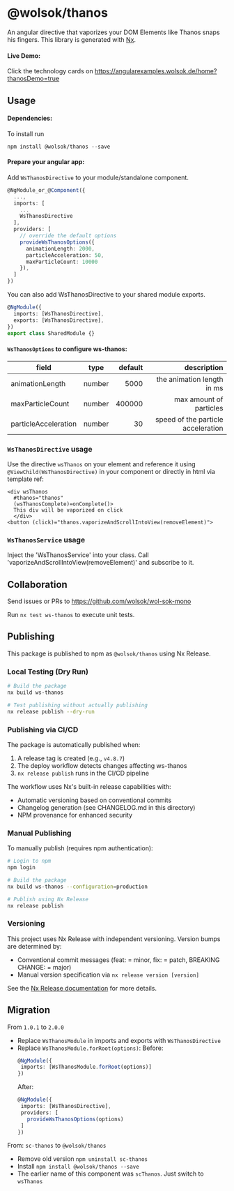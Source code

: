 # @wolsok/thanos

An angular directive that vaporizes your DOM Elements like Thanos snaps his fingers. This library is generated with [Nx](https://nx.dev).

#### Live Demo:

Click the technology cards on https://angularexamples.wolsok.de/home?thanosDemo=true

## Usage

#### Dependencies:

To install run

```
npm install @wolsok/thanos --save
```

#### Prepare your angular app:

Add `WsThanosDirective` to your module/standalone component.

```typescript
@NgModule_or_@Component({
  ...,
  imports: [
    ...
    WsThanosDirective
  ],
  providers: [
    // override the default options
    provideWsThanosOptions({
      animationLength: 2000,
      particleAcceleration: 50,
      maxParticleCount: 10000
    }),
  ]
})
```

You can also add WsThanosDirective to your shared module exports.

```typescript
@NgModule({
  imports: [WsThanosDirective],
  exports: [WsThanosDirective],
})
export class SharedModule {}
```

#### `WsThanosOptions` to configure ws-thanos:

| field                |  type  | default |                        description |
| -------------------- | :----: | ------: | ---------------------------------: |
| animationLength      | number |    5000 |         the animation length in ms |
| maxParticleCount     | number |  400000 |            max amount of particles |
| particleAcceleration | number |      30 | speed of the particle acceleration |

### `WsThanosDirective` usage

Use the directive `wsThanos` on your element and reference it using `@ViewChild(WsThanosDirective)` in your component or
directly in html via template ref:

```
<div wsThanos
  #thanos="thanos"
  (wsThanosComplete)=onComplete()>
  This div will be vaporized on click
  </div>
<button (click)="thanos.vaporizeAndScrollIntoView(removeElement)">
```

### `WsThanosService` usage

Inject the 'WsThanosService' into your class. Call 'vaporizeAndScrollIntoView(removeElement)' and subscribe to it.

## Collaboration

Send issues or PRs to https://github.com/wolsok/wol-sok-mono

Run `nx test ws-thanos` to execute unit tests.

## Publishing

This package is published to npm as `@wolsok/thanos` using Nx Release.

### Local Testing (Dry Run)

```bash
# Build the package
nx build ws-thanos

# Test publishing without actually publishing
nx release publish --dry-run
```

### Publishing via CI/CD

The package is automatically published when:

1. A release tag is created (e.g., `v4.8.7`)
2. The deploy workflow detects changes affecting ws-thanos
3. `nx release publish` runs in the CI/CD pipeline

The workflow uses Nx's built-in release capabilities with:

- Automatic versioning based on conventional commits
- Changelog generation (see CHANGELOG.md in this directory)
- NPM provenance for enhanced security

### Manual Publishing

To manually publish (requires npm authentication):

```bash
# Login to npm
npm login

# Build the package
nx build ws-thanos --configuration=production

# Publish using Nx Release
nx release publish
```

### Versioning

This project uses Nx Release with independent versioning. Version bumps are determined by:

- Conventional commit messages (feat: = minor, fix: = patch, BREAKING CHANGE: = major)
- Manual version specification via `nx release version [version]`

See the [Nx Release documentation](https://nx.dev/features/manage-releases) for more details.

## Migration

From `1.0.1` to `2.0.0`

- Replace `WsThanosModule` in imports and exports with `WsThanosDirective`
- Replace `WsThanosModule.forRoot(options)`:
  Before:
  ```typescript
  @NgModule({
   imports: [WsThanosModule.forRoot(options)]
  })
  ```
  After:
  ```typescript
  @NgModule({
   imports: [WsThanosDirective],
   providers: [
     provideWsThanosOptions(options)
   ]
  })
  ```

From: `sc-thanos` to `@wolsok/thanos`

- Remove old version `npm uninstall sc-thanos`
- Install `npm install @wolsok/thanos --save`
- The earlier name of this component was `scThanos`. Just switch to `wsThanos`
